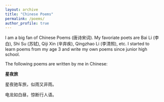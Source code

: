 ```yaml
---
layout: archive
title: "Chinese Poems"
permalink: /poems/
author_profile: true
---
```


I am a big fan of Chinese Poems (唐诗宋词). My favoriate poets are Bai Li (李白), Shi Su (苏轼), Qiji Xin (辛弃疾), Qingzhao Li (李清照), etc. I started to learn poems from my age 3 and write my own poems since junior high school.

The following poems are written by me in Chinese:

**星夜旅**

星夜驰车旅，似雨又非雨。

电龙如白昼，惊断行人语。


